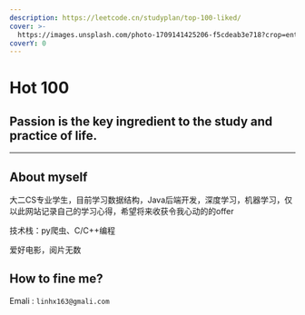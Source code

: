 ```yaml
---
description: https://leetcode.cn/studyplan/top-100-liked/
cover: >-
  https://images.unsplash.com/photo-1709141425206-f5cdeab3e718?crop=entropy&cs=srgb&fm=jpg&ixid=M3wxOTcwMjR8MHwxfHJhbmRvbXx8fHx8fHx8fDE3Mjc0Mzk5ODd8&ixlib=rb-4.0.3&q=85
coverY: 0
---
```


# Hot 100

## Passion is the key ingredient to the study and practice of life.

***

## About myself

大二CS专业学生，目前学习数据结构，Java后端开发，深度学习，机器学习，仅以此网站记录自己的学习心得，希望将来收获令我心动的的offer

技术栈：py爬虫、C/C++编程

爱好电影，阅片无数

## How to fine me?

Emali : `linhx163@gmali.com`
